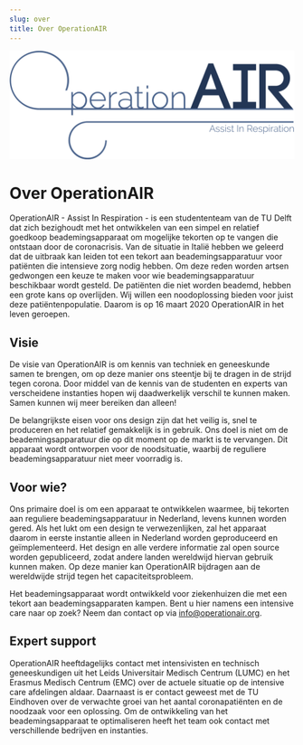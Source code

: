 ```yaml
---
slug: over
title: Over OperationAIR
---
```


![Operation Air Logo](./Kopje_Over.png)

# Over OperationAIR

OperationAIR - Assist In Respiration - is een studententeam van de TU Delft dat zich bezighoudt met het ontwikkelen van een simpel en relatief goedkoop beademingsapparaat om mogelijke tekorten op te vangen die ontstaan door de coronacrisis. Van de situatie in Italië hebben we geleerd dat de uitbraak kan leiden tot een tekort aan beademingsapparatuur voor patiënten die intensieve zorg nodig hebben. Om deze reden worden artsen gedwongen een keuze te maken voor wie beademingsapparatuur beschikbaar wordt gesteld. De patiënten die niet worden beademd, hebben een grote kans op overlijden. Wij willen een noodoplossing bieden voor juist deze patiëntenpopulatie. Daarom is op 16 maart 2020 OperationAIR in het leven geroepen.

## Visie

De visie van OperationAIR is om kennis van techniek en geneeskunde samen te brengen, om op deze manier ons steentje bij te dragen in de strijd tegen corona. Door middel van de kennis van de studenten en experts van verscheidene instanties hopen wij daadwerkelijk verschil te kunnen maken. Samen kunnen wij meer bereiken dan alleen!

De belangrijkste eisen voor ons design zijn dat het veilig is, snel te produceren en het relatief gemakkelijk is in gebruik. Ons doel is niet om de beademingsapparatuur die op dit moment op de markt is te vervangen. Dit apparaat wordt ontworpen voor de noodsituatie, waarbij de reguliere beademingsapparatuur niet meer voorradig is.

## Voor wie?

Ons primaire doel is om een apparaat te ontwikkelen waarmee, bij tekorten aan reguliere beademingsapparatuur in Nederland, levens kunnen worden gered. Als het lukt om een design te verwezenlijken, zal het apparaat daarom in eerste instantie alleen in Nederland worden geproduceerd en geïmplementeerd. Het design en alle verdere informatie zal open source worden gepubliceerd, zodat andere landen wereldwijd hiervan gebruik kunnen maken. Op deze manier kan OperationAIR bijdragen aan de wereldwijde strijd tegen het capaciteitsprobleem.

Het beademingsapparaat wordt ontwikkeld voor ziekenhuizen die met een tekort aan beademingsapparaten kampen. Bent u hier namens een intensive care naar op zoek? Neem dan contact op via [info@operationair.org](mailto:info@operationair.org).

## Expert support

OperationAIR heeftdagelijks contact met intensivisten en technisch geneeskundigen uit het Leids Universitair Medisch Centrum (LUMC) en het Erasmus Medisch Centrum (EMC) over de actuele situatie op de intensive care afdelingen aldaar. Daarnaast is er contact geweest met de TU Eindhoven over de verwachte groei van het aantal coronapatiënten en de noodzaak voor een oplossing. Om de ontwikkeling van het beademingsapparaat te optimaliseren heeft het team ook contact met verschillende bedrijven en instanties.
